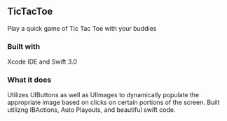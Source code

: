 <h2>TicTacToe</h2>
Play a quick game of Tic Tac Toe with your buddies

<h3>Built with</h3>
Xcode IDE and Swift 3.0

<h3>What it does</h3>
Utilizes UIButtons as well as UIImages to dynamically populate the appropriate image based on clicks on certain portions of the screen. Built utilizng IBActions, Auto Playouts, and beautiful swift code.



